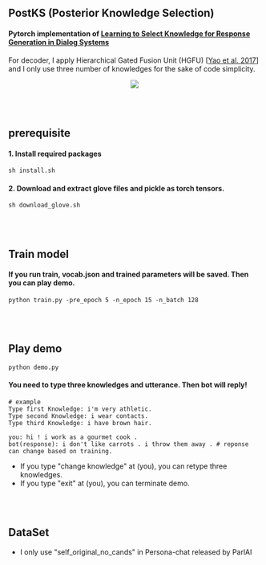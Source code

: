 ## PostKS (Posterior Knowledge Selection)

#### Pytorch implementation of [Learning to Select Knowledge for Response Generation in Dialog Systems](https://arxiv.org/pdf/1902.04911.pdf)
For decoder, I apply Hierarchical Gated Fusion Unit (HGFU) [[Yao et al. 2017](https://www.aclweb.org/anthology/D17-1233)] and I only use three number of knowledges for the sake of code simplicity.

<p align="center">
  <img src="https://github.com/bzantium/PostKS/blob/master/image/architecture.PNG">
</p>

<br><br>
## prerequisite
#### 1. Install required packages
```
sh install.sh
```
#### 2. Download and extract glove files and pickle as torch tensors.
```
sh download_glove.sh
```

<br><br>
## Train model
#### If you run train, vocab.json and trained parameters will be saved. Then you can play demo.
```
python train.py -pre_epoch 5 -n_epoch 15 -n_batch 128
```

<br><br>
## Play demo
```
python demo.py
```
#### You need to type three knowledges and utterance. Then bot will reply!
```
# example
Type first Knowledge: i'm very athletic.
Type second Knowledge: i wear contacts.
Type third Knowledge: i have brown hair.

you: hi ! i work as a gourmet cook .
bot(response): i don't like carrots . i throw them away . # reponse can change based on training.
```
- If you type "change knowledge" at (you), you can retype three knowledges.
- If you type "exit" at (you), you can terminate demo.


<br><br>
## DataSet
- I only use "self_original_no_cands" in Persona-chat released by ParlAI
